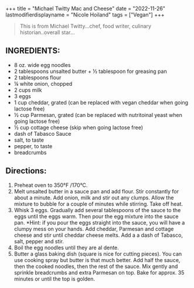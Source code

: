 +++
title = "Michael Twitty Mac and Cheese"
date = "2022-11-26"
lastmodifierdisplayname = "Nicole Hoiland"
tags = ["Vegan"]
+++

> This is from Michael Twitty...chef, food writer, culinary historian..overall star...

## INGREDIENTS:
* 8 oz. wide egg noodles
* 2 tablespoons unsalted butter + ½ tablespoon for greasing pan
* 2 tablespoons flour
* ¼ white onion, chopped
* 2 cups milk
* 3 eggs
* 1 cup cheddar, grated (can be replaced with vegan cheddar when going lactose free)
* ½ cup Parmesan, grated (can be replaced with nutritoinal yeast when going lactose free)
* ½ cup cottage cheese (skip when going lactose free)
* dash of Tabasco Sauce
* salt, to taste
* pepper, to taste
* breadcrumbs

## Directions:

1. Preheat oven to 350°F /170°C.
1. Melt unsalted butter in a sauce pan and add flour. Stir constantly for about a minute. Add onion, milk and stir out any clumps. Allow the mixture to bubble for a couple of minutes while stirring. Take off heat.
1. Whisk 3 eggs. Gradually add several tablespoons of the sauce to the eggs until the eggs warm. Then pour the egg mixture into the sauce pan. *Hint: if you pour the eggs straight into the sauce, you will have a clumpy mess on your hands. Add cheddar, Parmesan and cottage cheese and stir until cheddar cheese melts. Add a a dash of Tabasco, salt, pepper and stir.
1. Boil the egg noodles until they are al dente.
1. Butter a glass baking dish (square is nice for cutting pieces). You can use cooking spray but butter is that much better. Add half the sauce, then the cooked noodles, then the rest of the sauce. Mix gently and sprinkle breadcrumbs and extra Parmesan on top. Bake for approx. 35 minutes or until the top is golden.
